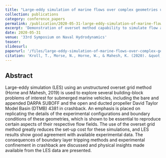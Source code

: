 ```yaml
---
title: "Large-eddy simulation of marine flows over complex geometries using a massively parallel unstructured overset method"
collection: publications
category: conference_papers
permalink: /publication/2020-05-31-large-eddy-simulation-of-marine-flows-over-complex-geometries-using-a-massively-parallel-unstructured-overset-method
excerpt: 'Demonstration of overset method capability to simulate flow around the DARPA SUBOFF and the DTMB 4381 propeller in forward mode and crashback.'
date: 2020-05-31
venue: '33rd Symposium on Naval Hydrodynamics'
teaser: 
slidesurl: 
paperurl: '/files/large-eddy-simulation-of-marine-flows-over-complex-geometries-using-a-massively-parallel-unstructured-overset-method.pdf'
citation: 'Kroll, T., Morse, N., Horne, W., & Mahesh, K. (2020). &quot;Large-eddy simulation of submerged marine vehicles&quot; <i>33rd Symposium on Naval Hydrodynamics</i>. Osaka, Japan.'
---
```


## Abstract 

Large-eddy simulation (LES) using an unstructured overset grid method (Horne and Mahesh, 2019) is used to explore several building-block problems of interest for submerged marine vehicles, including the bare and appended DARPA SUBOFF and the open and ducted propeller David Taylor Model Basin (DTMB) 4381 in crashback. An emphasis is placed on replicating the details of the experimental configurations and boundary conditions of these geometries, which is shown to be essential to reproduce certain aspects of their respective flow fields. The use of the overset grid method greatly reduces the set-up cost for these simulations, and LES results show good agreement with available experimental data. The consequences of boundary layer tripping methods and experimental confinement in crashback are discussed and physical insights made available from the LES data are presented.